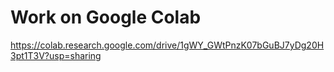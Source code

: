 # Work on Google Colab

https://colab.research.google.com/drive/1gWY_GWtPnzK07bGuBJ7yDg20H3pt1T3V?usp=sharing
